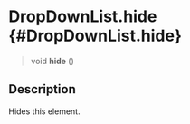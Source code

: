 DropDownList.hide {#DropDownList.hide}
=================

> void **hide** ()

Description
-----------

Hides this element.
